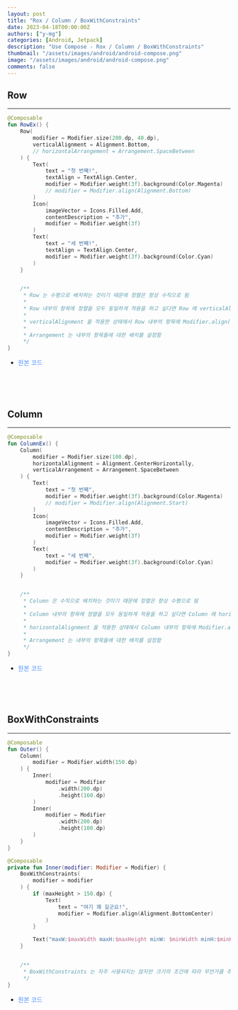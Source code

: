 ```yaml
---
layout: post
title: "Rox / Column / BoxWithConstraints"
date: 2023-04-18T00:00:00Z
authors: ["y-mg"]
categories: [Android, Jetpack]
description: "Use Compose - Rox / Column / BoxWithConstraints"
thumbnail: "/assets/images/android/android-compose.png"
image: "/assets/images/android/android-compose.png"
comments: false
---
```


## Row
***
```kotlin
@Composable
fun RowEx() {
    Row(
        modifier = Modifier.size(200.dp, 40.dp),
        verticalAlignment = Alignment.Bottom,
        // horizontalArrangement = Arrangement.SpaceBetween
    ) {
        Text(
            text = "첫 번째!",
            textAlign = TextAlign.Center,
            modifier = Modifier.weight(3f).background(Color.Magenta)
            // modifier = Modifier.align(Alignment.Bottom)
        )
        Icon(
            imageVector = Icons.Filled.Add,
            contentDescription = "추가",
            modifier = Modifier.weight(3f)
        )
        Text(
            text = "세 번째!",
            textAlign = TextAlign.Center,
            modifier = Modifier.weight(3f).background(Color.Cyan)
        )
    }


    /**
     * Row 는 수평으로 배치하는 것이기 때문에 정렬은 항상 수직으로 됨
     *
     * Row 내부의 항목에 정렬을 모두 동일하게 적용을 하고 싶다면 Row 에 verticalAlignment 을 설정하면 됨
     *
     * verticalAlignment 을 적용한 상태에서 Row 내부의 항목에 Modifier.align() 을 적용하면 개별 적용이 됨
     *
     * Arrangement 는 내부의 항목들에 대한 배치를 설정함
     */
}
```
- <span onClick="window.open(https://github.com/y-mg/compose-study/blob/main/07.%20Row/app/src/main/java/com/ymg/compose/row/MainActivity.kt');" style="cursor:pointer; color: #5495ff;">원본 코드</span>
<br/>
<br/>
<br/>



## Column
***
```kotlin
@Composable
fun ColumnEx() {
    Column(
        modifier = Modifier.size(100.dp),
        horizontalAlignment = Alignment.CenterHorizontally,
        verticalArrangement = Arrangement.SpaceBetween
    ) {
        Text(
            text = "첫 번째",
            modifier = Modifier.weight(3f).background(Color.Magenta)
            // modifier = Modifier.align(Alignment.Start)
        )
        Icon(
            imageVector = Icons.Filled.Add,
            contentDescription = "추가",
            modifier = Modifier.weight(3f)
        )
        Text(
            text = "세 번째",
            modifier = Modifier.weight(3f).background(Color.Cyan)
        )
    }


    /**
     * Column 은 수직으로 배치하는 것이기 때문에 정렬은 항상 수평으로 됨
     *
     * Column 내부의 항목에 정렬을 모두 동일하게 적용을 하고 싶다면 Column 에 horizontalAlignment 을 설정하면 됨
     *
     * horizontalAlignment 을 적용한 상태에서 Column 내부의 항목에 Modifier.align() 을 적용하면 개별 적용이 됨
     *
     * Arrangement 는 내부의 항목들에 대한 배치를 설정함
     */
}
```
- <span onClick="window.open('https://github.com/y-mg/compose-study/blob/main/08.%20Column/app/src/main/java/com/ymg/compose/column/MainActivity.kt');" style="cursor:pointer; color: #5495ff;">원본 코드</span>
<br/>
<br/>
<br/>



## BoxWithConstraints
***
```kotlin
@Composable
fun Outer() {
    Column(
        modifier = Modifier.width(150.dp)
    ) {
        Inner(
            modifier = Modifier
                .width(200.dp)
                .height(160.dp)
        )
        Inner(
            modifier = Modifier
                .width(200.dp)
                .height(100.dp)
        )
    }
}

@Composable
private fun Inner(modifier: Modifier = Modifier) {
    BoxWithConstraints(
        modifier = modifier
    ) {
        if (maxHeight > 150.dp) {
            Text(
                text = "여기 꽤 길군요!",
                modifier = Modifier.align(Alignment.BottomCenter)
            )
        }

        Text("maxW:$maxWidth maxH:$maxHeight minW: $minWidth minH:$minHeight")
    }


    /**
     * BoxWithConstraints 는 자주 사용되지는 않지만 크기의 조건에 따라 무언가를 추가할 때 사용됨
     */
}
```
- <span onClick="window.open('https://github.com/y-mg/compose-study/blob/main/09.%20BoxWithConstraints/app/src/main/java/com/ymg/compose/boxwithconstraints/MainActivity.kt');" style="cursor:pointer; color: #5495ff;">원본 코드</span>